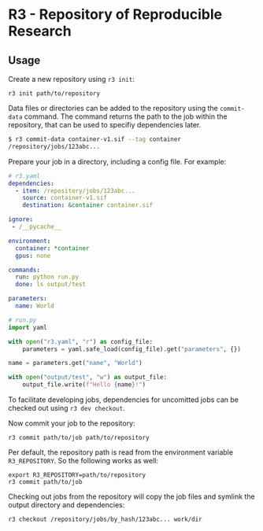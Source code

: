 # R3 - **R**epository of **R**eproducible **R**esearch

## Usage
Create a new repository using `r3 init`:

```
r3 init path/to/repository
```

Data files or directories can be added to the repository using the `commit-data`
command. The command returns the path to the job within the repository, that can be
used to specifiy dependencies later.

```bash
$ r3 commit-data container-v1.sif --tag container
/repository/jobs/123abc...
```

Prepare your job in a directory, including a config file. For example:

```yaml
# r3.yaml
dependencies:
  - item: /repository/jobs/123abc...
    source: container-v1.sif
    destination: &container container.sif

ignore:
 - /__pycache__

environment:
  container: *container
  gpus: none

commands:
  run: python run.py
  done: ls output/test

parameters:
  name: World
```

```python
# run.py
import yaml

with open("r3.yaml", "r") as config_file:
    parameters = yaml.safe_load(config_file).get("parameters", {})

name = parameters.get("name", "World")

with open("output/test", "w") as output_file:
    output_file.write(f"Hello {name}!")
```

To facilitate developing jobs, dependencies for uncomitted jobs can be checked out
using `r3 dev checkout`.

Now commit your job to the repository:
```
r3 commit path/to/job path/to/repository
```

Per default, the repository path is read from the environment variable `R3_REPOSITORY`.
So the following works as well:
```
export R3_REPOSITORY=path/to/repository
r3 commit path/to/job
```

Checking out jobs from the repository will copy the job files and symlink the output
directory and dependencies:
```
r3 checkout /repository/jobs/by_hash/123abc... work/dir
```
